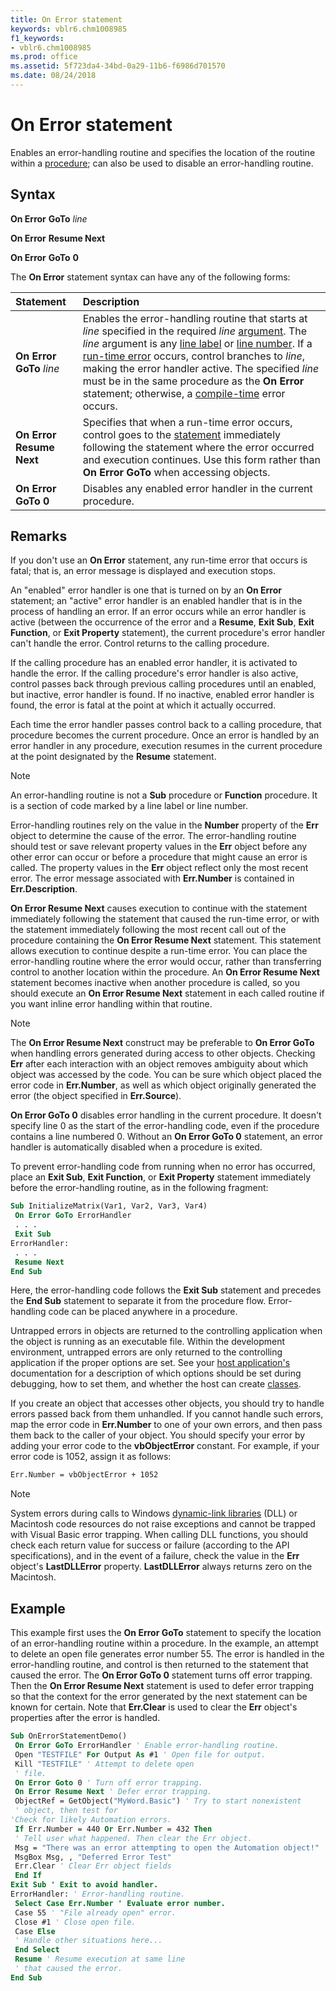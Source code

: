 ```yaml
---
title: On Error statement
keywords: vblr6.chm1008985
f1_keywords:
- vblr6.chm1008985
ms.prod: office
ms.assetid: 5f723da4-34bd-0a29-11b6-f6986d701570
ms.date: 08/24/2018
---
```



# On Error statement

Enables an error-handling routine and specifies the location of the routine within a [procedure](../../Glossary/vbe-glossary.md#procedure); can also be used to disable an error-handling routine.


## Syntax

**On Error** **GoTo** _line_

**On Error** **Resume Next** 

**On Error** **GoTo** **0**

The **On Error** statement syntax can have any of the following forms:

|**Statement**|**Description**|
|:-----|:-----|
|**On Error GoTo** _line_|Enables the error-handling routine that starts at  _line_ specified in the required _line_ [argument](../../Glossary/vbe-glossary.md#argument). The  _line_ argument is any [line label](../../Glossary/vbe-glossary.md#line-label) or [line number](../../Glossary/vbe-glossary.md#line-number). If a [run-time error](../../Glossary/vbe-glossary.md#run-time-error) occurs, control branches to _line_, making the error handler active. The specified _line_ must be in the same procedure as the **On Error** statement; otherwise, a [compile-time](../../Glossary/vbe-glossary.md#compile-time) error occurs.|
|**On Error Resume Next**|Specifies that when a run-time error occurs, control goes to the [statement](../../Glossary/vbe-glossary.md#statement) immediately following the statement where the error occurred and execution continues. Use this form rather than **On Error GoTo** when accessing objects.|
|**On Error GoTo 0**|Disables any enabled error handler in the current procedure.|


## Remarks

If you don't use an **On Error** statement, any run-time error that occurs is fatal; that is, an error message is displayed and execution stops.

An "enabled" error handler is one that is turned on by an **On Error** statement; an "active" error handler is an enabled handler that is in the process of handling an error. If an error occurs while an error handler is active (between the occurrence of the error and a **Resume**, **Exit Sub**, **Exit Function**, or **Exit Property** statement), the current procedure's error handler can't handle the error. Control returns to the calling procedure. 

If the calling procedure has an enabled error handler, it is activated to handle the error. If the calling procedure's error handler is also active, control passes back through previous calling procedures until an enabled, but inactive, error handler is found. If no inactive, enabled error handler is found, the error is fatal at the point at which it actually occurred. 

Each time the error handler passes control back to a calling procedure, that procedure becomes the current procedure. Once an error is handled by an error handler in any procedure, execution resumes in the current procedure at the point designated by the **Resume** statement.

> [!NOTE] 
> An error-handling routine is not a **Sub** procedure or **Function** procedure. It is a section of code marked by a line label or line number.

Error-handling routines rely on the value in the **Number** property of the **Err** object to determine the cause of the error. The error-handling routine should test or save relevant property values in the **Err** object before any other error can occur or before a procedure that might cause an error is called. The property values in the **Err** object reflect only the most recent error. The error message associated with **Err.Number** is contained in **Err.Description**. 

**On Error Resume Next** causes execution to continue with the statement immediately following the statement that caused the run-time error, or with the statement immediately following the most recent call out of the procedure containing the **On Error Resume Next** statement. This statement allows execution to continue despite a run-time error. You can place the error-handling routine where the error would occur, rather than transferring control to another location within the procedure. An **On Error Resume Next** statement becomes inactive when another procedure is called, so you should execute an **On Error Resume Next** statement in each called routine if you want inline error handling within that routine.

> [!NOTE] 
> The **On Error Resume Next** construct may be preferable to **On Error GoTo** when handling errors generated during access to other objects. Checking **Err** after each interaction with an object removes ambiguity about which object was accessed by the code. You can be sure which object placed the error code in **Err.Number**, as well as which object originally generated the error (the object specified in **Err.Source**).

**On Error GoTo 0** disables error handling in the current procedure. It doesn't specify line 0 as the start of the error-handling code, even if the procedure contains a line numbered 0. Without an **On Error GoTo 0** statement, an error handler is automatically disabled when a procedure is exited.

To prevent error-handling code from running when no error has occurred, place an **Exit Sub**, **Exit Function**, or **Exit Property** statement immediately before the error-handling routine, as in the following fragment:

```vb
Sub InitializeMatrix(Var1, Var2, Var3, Var4) 
 On Error GoTo ErrorHandler 
 . . . 
 Exit Sub 
ErrorHandler: 
 . . . 
 Resume Next 
End Sub
```

Here, the error-handling code follows the **Exit Sub** statement and precedes the **End Sub** statement to separate it from the procedure flow. Error-handling code can be placed anywhere in a procedure.

Untrapped errors in objects are returned to the controlling application when the object is running as an executable file. Within the development environment, untrapped errors are only returned to the controlling application if the proper options are set. See your [host application's](../../Glossary/vbe-glossary.md#host-application) documentation for a description of which options should be set during debugging, how to set them, and whether the host can create [classes](../../Glossary/vbe-glossary.md#class).

If you create an object that accesses other objects, you should try to handle errors passed back from them unhandled. If you cannot handle such errors, map the error code in **Err.Number** to one of your own errors, and then pass them back to the caller of your object. You should specify your error by adding your error code to the **vbObjectError** constant. For example, if your error code is 1052, assign it as follows:

```vb
Err.Number = vbObjectError + 1052 
```

> [!NOTE] 
> System errors during calls to Windows [dynamic-link libraries](../../Glossary/vbe-glossary.md#dynamic-link-library-dll) (DLL) or Macintosh code resources do not raise exceptions and cannot be trapped with Visual Basic error trapping. When calling DLL functions, you should check each return value for success or failure (according to the API specifications), and in the event of a failure, check the value in the **Err** object's **LastDLLError** property. **LastDLLError** always returns zero on the Macintosh.


## Example

This example first uses the **On Error GoTo** statement to specify the location of an error-handling routine within a procedure. In the example, an attempt to delete an open file generates error number 55. The error is handled in the error-handling routine, and control is then returned to the statement that caused the error. The **On Error GoTo 0** statement turns off error trapping. Then the **On Error Resume Next** statement is used to defer error trapping so that the context for the error generated by the next statement can be known for certain. Note that **Err.Clear** is used to clear the **Err** object's properties after the error is handled.

```vb
Sub OnErrorStatementDemo() 
 On Error GoTo ErrorHandler ' Enable error-handling routine. 
 Open "TESTFILE" For Output As #1 ' Open file for output. 
 Kill "TESTFILE" ' Attempt to delete open 
 ' file. 
 On Error Goto 0 ' Turn off error trapping. 
 On Error Resume Next ' Defer error trapping. 
 ObjectRef = GetObject("MyWord.Basic") ' Try to start nonexistent 
 ' object, then test for 
'Check for likely Automation errors. 
 If Err.Number = 440 Or Err.Number = 432 Then 
 ' Tell user what happened. Then clear the Err object. 
 Msg = "There was an error attempting to open the Automation object!" 
 MsgBox Msg, , "Deferred Error Test" 
 Err.Clear ' Clear Err object fields 
 End If 
Exit Sub ' Exit to avoid handler. 
ErrorHandler: ' Error-handling routine. 
 Select Case Err.Number ' Evaluate error number. 
 Case 55 ' "File already open" error. 
 Close #1 ' Close open file. 
 Case Else 
 ' Handle other situations here... 
 End Select 
 Resume ' Resume execution at same line 
 ' that caused the error. 
End Sub
```
